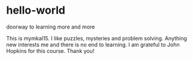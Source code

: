 # hello-world
doorway to learning more and more

This is mymkal15. I like puzzles, mysteries and problem solving. Anything new interests me and there is no end to learning. I am grateful to John Hopkins for this course. Thank you!
